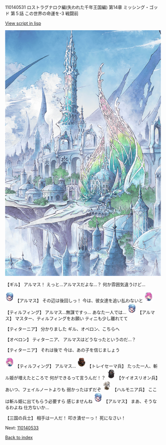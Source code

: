 110140531 ロストラグナロク編(失われた千年王国編) 第14章 ミッシング・ゴッド 第５話 この世界の命運を-3 戦闘前

[View script in lisp](../scripts/110140531.txt)

![fairy_world.png](../images/backgrounds/fairy_world.png)

【ギル】
アルマス！
えっと…アルマスだよな…？
何か雰囲気違うけど…

<img src="../images/units/3103811.png" alt="3103811.png" height="34"/>
【アルマス】
その辺は後回しっ！
今は、彼女達を追い払わないと

<img src="../images/units/3101411.png" alt="3101411.png" height="34"/>
【ティルフィング】
アルマス…無謀ですっ…
あなた一人では…

<img src="../images/units/3103811.png" alt="3103811.png" height="34"/>
【アルマス】
マスター、ティルフィングをお願い
ティニも少し離れてて

【ティターニア】
分かりました
ギル、オベロン、こちらへ

【オベロン】
ティターニア、
アルマスはどうなったというのだ…？

【ティターニア】
それは後で
今は、あの子を信じましょう

<img src="../images/units/3101411.png" alt="3101411.png" height="34"/>
【ティルフィング】
アルマス…

<img src="../images/units/3830001.png" alt="3830001.png" height="34"/>
【トレイセーマ兵】
たった一人、斬ル姫が増えたところで
何ができるって言うんだ！？

<img src="../images/units/3820001.png" alt="3820001.png" height="34"/>
【ケイオスリオン兵】
あいつ、フェイルノートよりも
弱かったはずだぞ

<img src="../images/units/3810001.png" alt="3810001.png" height="34"/>
【ハルモニア兵】
ここは斬ル姫に出てもらう必要すら
感じませんね

<img src="../images/units/3103811.png" alt="3103811.png" height="34"/>
【アルマス】
まあ、そうなるわよね
仕方ないか…

【三国の兵士】
相手は一人だ！
叩き潰せーっ！
死になさい！

Next: [110140533](110140533.md)

[Back to index](index.md)
